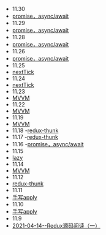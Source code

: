 - 11.30
- [promise，async/await](https://zhuanlan.zhihu.com/p/374952506)
- 11.29
- [promise，async/await](https://zhuanlan.zhihu.com/p/374952506)
- 11.28
- [promise，async/await](https://zhuanlan.zhihu.com/p/374952506)
- 11.26
- [promise，async/await](https://zhuanlan.zhihu.com/p/374952506)
- 11.25
- [nextTick](https://blog.csdn.net/zhouzuoluo/article/details/84752280)
- 11.24
- [nextTick](https://blog.csdn.net/zhouzuoluo/article/details/84752280)
- 11.23
- [MVVM](https://blog.csdn.net/dwfrost/article/details/85777900)
- 11.22
- [MVVM](https://blog.csdn.net/dwfrost/article/details/85777900) 
- 11.19
- [MVVM](https://blog.csdn.net/dwfrost/article/details/85777900)
- 11.18
-[redux-thunk](https://github1s.com/reduxjs/redux-thunk/blob/HEAD/src/types.ts) 
- 11.17
-[redux-thunk](https://github1s.com/reduxjs/redux-thunk/blob/HEAD/src/types.ts) 
- 11.16
-[promise，async/await](https://zhuanlan.zhihu.com/p/374952506)  
- 11.15
- [lazy](https://github1s.com/l123456789jy/Lazy)
- 11.14
- [MVVM](https://blog.csdn.net/dwfrost/article/details/85777900)
- 11.12
- [redux-thunk](https://github1s.com/reduxjs/redux-thunk/blob/v2.0.1/test/index.js)
- 11.11
- [手写apply](https://juejin.cn/post/6844903763585531911)
- 11.10
- [手写apply](https://github.com/jasonandjay/js-code/blob/master/original/call-apply.js)
- 11.9
- [2021-04-14--Redux源码阅读（一）](https://www.jianshu.com/p/90260e04bf7b)